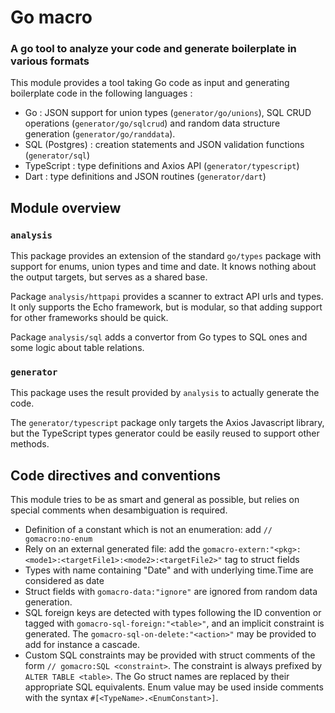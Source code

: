 # Go macro

### A go tool to analyze your code and generate boilerplate in various formats

This module provides a tool taking Go code as input and generating boilerplate code in the following languages :

- Go : JSON support for union types (`generator/go/unions`), SQL CRUD operations (`generator/go/sqlcrud`) and random data structure generation (`generator/go/randdata`).
- SQL (Postgres) : creation statements and JSON validation functions (`generator/sql`)
- TypeScript : type definitions and Axios API (`generator/typescript`)
- Dart : type definitions and JSON routines (`generator/dart`)

## Module overview

### `analysis`

This package provides an extension of the standard `go/types` package with support for enums, union types and time and date. It knows nothing about the output targets, but serves as a shared base.

Package `analysis/httpapi` provides a scanner to extract API urls and types. It only supports the Echo framework, but is modular, so that adding support for other frameworks should be quick.

Package `analysis/sql` adds a convertor from Go types to SQL ones and some logic about table relations.

### `generator`

This package uses the result provided by `analysis` to actually generate the code.

The `generator/typescript` package only targets the Axios Javascript library, but the
TypeScript types generator could be easily reused to support other methods.

## Code directives and conventions

This module tries to be as smart and general as possible, but relies on special comments when
desambiguation is required.

- Definition of a constant which is not an enumeration: add `// gomacro:no-enum`
- Rely on an external generated file: add the `gomacro-extern:"<pkg>:<mode1>:<targetFile1>:<mode2>:<targetFile2>"` tag to struct fields
- Types with name containing "Date" and with underlying time.Time are considered as date
- Struct fields with `gomacro-data:"ignore"` are ignored from random data generation.
- SQL foreign keys are detected with types following the ID<table> convention or tagged with `gomacro-sql-foreign:"<table>"`, and an implicit constraint is generated. The `gomacro-sql-on-delete:"<action>"` may be provided to add for instance a cascade.
- Custom SQL constraints may be provided with struct comments of the form `// gomacro:SQL <constraint>`. The constraint is always prefixed by `ALTER TABLE <table>`. The Go struct names are replaced by their appropriate SQL equivalents. Enum value may be used inside comments with the syntax `#[<TypeName>.<EnumConstant>]`.

